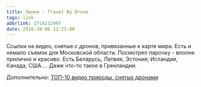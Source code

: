 ```yaml
---
title: Линки - Travel By Drone
tags: link
abbrlink: 2714212997
date: 2016-10-06 12:23:00
---
```

Ссылки на видео, снятые с дронов, привязанные к карте мира. Есть и немало съемок для Московской области. Посмотрел парочку - вполне прилично и красиво. Есть Беларусь, Латвия, Эстония; Исландия, Канада, США.... Даже что-то такое в Гренландии.

Дополнительно: [ТОП-10 видео природы, снятых дронами](https://geektimes.ru/company/robohunter/blog/261284/)